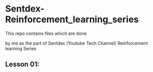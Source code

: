 # Sentdex-Reinforcement_learning_series

This repo contains files which are done

by me as the part of Sentdex (Youtube Tech Channel) Reinforcement learning Series

## Lesson 01: 
